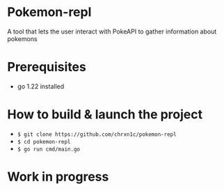 # Pokemon-repl
A tool that lets the user interact with PokeAPI to gather information about pokemons

# Prerequisites
- go 1.22 installed

# How to build & launch the project

- `$ git clone https://github.com/chrxn1c/pokemon-repl`
- `$ cd pokemon-repl`
- `$ go run cmd/main.go`

# Work in progress